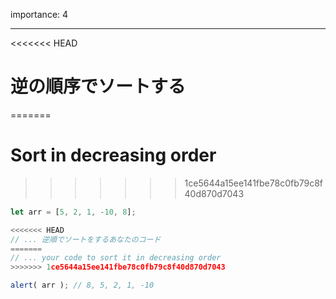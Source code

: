 importance: 4

---

<<<<<<< HEAD
# 逆の順序でソートする
=======
# Sort in decreasing order
>>>>>>> 1ce5644a15ee141fbe78c0fb79c8f40d870d7043

```js
let arr = [5, 2, 1, -10, 8];

<<<<<<< HEAD
// ... 逆順でソートをするあなたのコード
=======
// ... your code to sort it in decreasing order
>>>>>>> 1ce5644a15ee141fbe78c0fb79c8f40d870d7043

alert( arr ); // 8, 5, 2, 1, -10
```
